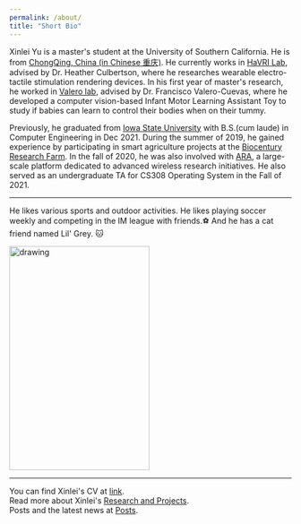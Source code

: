 ```yaml
---
permalink: /about/
title: "Short Bio"
---
```


Xinlei Yu is a master's student at the University of Southern California. He is from [ChongQing, China (in Chinese 重庆)](https://en.wikipedia.org/wiki/Chongqing). He currently works in [HaVRI Lab](https://sites.usc.edu/culbertson/), advised by Dr. Heather Culbertson, where he researches wearable electro-tactile stimulation rendering devices. In his first year of master's research, he worked in [Valero lab](https://valerolab.org/), advised by Dr. Francisco Valero-Cuevas, where he developed a computer vision-based Infant Motor Learning Assistant Toy to study if babies can learn to control their bodies when on their tummy. 

Previously, he graduated from [Iowa State University](https://www.iastate.edu/) with B.S.(cum laude) in Computer Engineering in Dec 2021. During the summer of 2019, he gained experience by participating in smart agriculture projects at the [Biocentury Research Farm](https://www.biocenturyresearchfarm.iastate.edu/). In the fall of 2020, he was also involved with [ARA](https://arawireless.org/about-ara/), a large-scale platform dedicated to advanced wireless research initiatives. He also served as an undergraduate TA for CS308 Operating System in the Fall of 2021. 

----

He likes various sports and outdoor activities. He likes playing soccer weekly and competing in the IM league with friends.:soccer: And he has a cat friend named Lil' Grey. 🐱

<img src="https://raw.githubusercontent.com/XinleiYu-Leo/Xinlei-leo.github.io/master/assets/images/cat.png" alt="drawing" height="400" width="250"/>

----

You can find Xinlei's CV at [link](https://raw.githubusercontent.com/XinleiYu-Leo/Xinlei-leo.github.io/master/assets/cv_Xinlei_Yu-3.pdf).
<br>
Read more about Xinlei's [Research and Projects](https://xinleiyu-leo.github.io/Xinlei-leo.github.io/project/).
<br>
Posts and the latest news at [Posts](https://xinleiyu-leo.github.io/Xinlei-leo.github.io/posts/).
